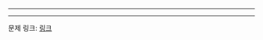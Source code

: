 ***

***
문제 링크: [링크](https://swexpertacademy.com/main/code/problem/problemDetail.do?problemLevel=3&contestProbId=AV14_DEKAJcCFAYD&categoryId=AV14_DEKAJcCFAYD&categoryType=CODE&problemTitle=&orderBy=PASS_RATE&selectCodeLang=ALL&select-1=3&pageSize=10&pageIndex=3)

